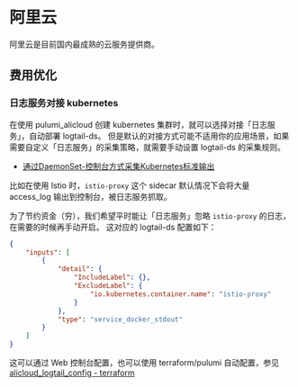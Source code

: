 # 阿里云

阿里云是目前国内最成熟的云服务提供商。
## 费用优化
### 日志服务对接 kubernetes

在使用 pulumi_alicloud 创建 kubernetes 集群时，就可以选择对接「日志服务」，自动部署 logtail-ds。
但是默认的对接方式可能不适用你的应用场景，如果需要自定义「日志服务」的采集策略，就需要手动设置 logtail-ds 的采集规则。

- [通过DaemonSet-控制台方式采集Kubernetes标准输出](https://help.aliyun.com/document_detail/66658.html)

比如在使用 Istio 时，`istio-proxy` 这个 sidecar 默认情况下会将大量 access_log 输出到控制台，被日志服务抓取。

为了节约资金（穷），我们希望平时能让「日志服务」忽略 `istio-proxy` 的日志，在需要的时候再手动开启。
这对应的 logtail-ds 配置如下：

```json
{
    "inputs": [
        {
            "detail": {
                "IncludeLabel": {},
                "ExcludeLabel": {
                    "io.kubernetes.container.name": "istio-proxy"
                }
            },
            "type": "service_docker_stdout"
        }
    ]
}
```

这可以通过 Web 控制台配置，也可以使用 terraform/pulumi 自动配置，参见 [alicloud_logtail_config - terraform](https://registry.terraform.io/providers/aliyun/alicloud/latest/docs/resources/logtail_config)
